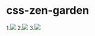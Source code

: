 #    css-zen-garden

1.![](https://i.imgur.com/AAFLTOM.png)
2.![](https://i.imgur.com/RdkiSHa.jpg)
3.![](https://i.imgur.com/k0Kl1xi.jpg)
